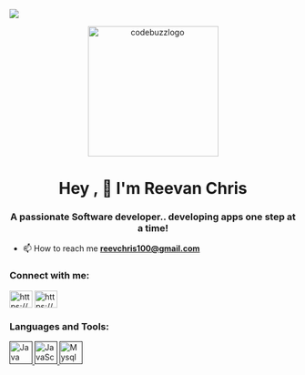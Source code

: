 ![](https://komarev.com/ghpvc/?username=reevchris100&color=green)
  
<p align="center"> 
    <img width="229" alt="codebuzzlogo" src="https://user-images.githubusercontent.com/11132089/226205009-4b5a8e28-ce17-48fe-ba67-f8ededdc7385.png">
</p>



<h1 align="center">Hey , 👋 I'm Reevan Chris</h1>
<h3 align="center">A passionate Software developer.. developing apps one step at a time!</h3>

- 📫 How to reach me **reevchris100@gmail.com**

<h3 align="left">Connect with me:</h3>
<p align="left">
<a href="https://www.linkedin.com/in/reevan-chris-pinto-901646101/" target="blank"><img align="center" src="https://raw.githubusercontent.com/rahuldkjain/github-profile-readme-generator/master/src/images/icons/Social/linked-in-alt.svg" alt="https://www.linkedin.com/in/reevan-chris-pinto-901646101/" height="30" width="40" /></a>
<a href="https://www.instagram.com/reevhashone/" target="blank"><img align="center" src="https://raw.githubusercontent.com/rahuldkjain/github-profile-readme-generator/master/src/images/icons/Social/instagram.svg" alt="https://www.instagram.com/reevhashone/" height="30" width="40" /></a>
</p>

<h3 align="left">Languages and Tools:</h3>
<p align="left">
   
   <a href="" target="_blank" rel="noreferrer"> <img src="https://cdn.jsdelivr.net/gh/devicons/devicon/icons/java/java-original.svg" alt="Java" width="40" height="40"/> </a> <a href="" target="_blank" rel="noreferrer"> <img src="https://cdn.jsdelivr.net/gh/devicons/devicon/icons/javascript/javascript-original.svg" alt="JavaScript" width="40" height="40"/> </a><a href="" target="_blank" rel="noreferrer"> <img src="https://cdn.jsdelivr.net/gh/devicons/devicon/icons/mysql/mysql-original.svg" alt="Mysql" width="40" height="40"/> </a>
</p>





